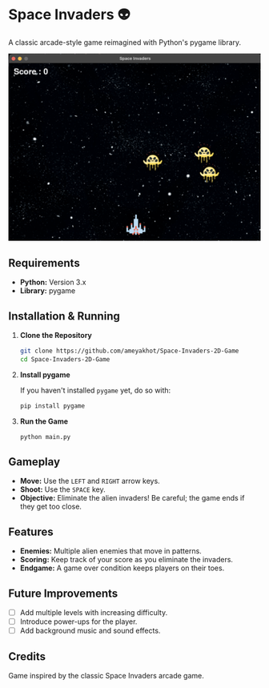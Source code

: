# Space Invaders :alien:

A classic arcade-style game reimagined with Python's pygame library.

![Space Invaders Screenshot](./assets/space-invader.png)

## Requirements

- **Python:** Version 3.x
- **Library:** pygame

## Installation & Running

1. **Clone the Repository**

    ```bash
    git clone https://github.com/ameyakhot/Space-Invaders-2D-Game
    cd Space-Invaders-2D-Game
    ```

2. **Install pygame**

    If you haven't installed `pygame` yet, do so with:

    ```bash
    pip install pygame
    ```

3. **Run the Game**

    ```bash
    python main.py
    ```

## Gameplay

- **Move:** Use the `LEFT` and `RIGHT` arrow keys.
- **Shoot:** Use the `SPACE` key.
- **Objective:** Eliminate the alien invaders! Be careful; the game ends if they get too close.

## Features

- **Enemies:** Multiple alien enemies that move in patterns.
- **Scoring:** Keep track of your score as you eliminate the invaders.
- **Endgame:** A game over condition keeps players on their toes.

## Future Improvements

- [ ] Add multiple levels with increasing difficulty.
- [ ] Introduce power-ups for the player.
- [ ] Add background music and sound effects.

## Credits

Game inspired by the classic Space Invaders arcade game.
